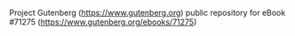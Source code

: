 Project Gutenberg (https://www.gutenberg.org) public repository for
eBook #71275 (https://www.gutenberg.org/ebooks/71275)

